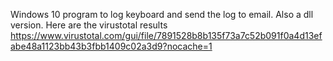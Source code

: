 Windows 10 program to log keyboard and send the log to email. Also a dll version. Here are the virustotal results https://www.virustotal.com/gui/file/7891528b8b135f73a7c52b091f0a4d13efabe48a1123bb43b3fbb1409c02a3d9?nocache=1

